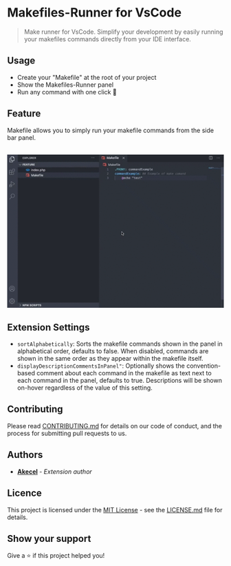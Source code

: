 # Makefiles-Runner for VsCode

>Make runner for VsCode. Simplify your development by easily running your makefiles commands directly from your IDE interface.

## Usage

- Create your "Makefile" at the root of your project
- Show the Makefiles-Runner panel
- Run any command with one click 🚀
  
## Feature

Makefile allows you to simply run your makefile commands from the side bar panel.

<br />

<img src="https://raw.githubusercontent.com/Akecel/makefiles-runner/main/assets/doc/feature.gif" alt="Usage demo" />

## Extension Settings

- `sortAlphabetically`: Sorts the makefile commands shown in the panel in alphabetical order, defaults to false.  When disabled, commands are shown in the same order as they appear within the makefile itself.
- `displayDescriptionCommentsInPanel"`: Optionally shows the convention-based comment about each command in the makefile as text next to each command in the panel, defaults to true.  Descriptions will be shown on-hover regardless of the value of this setting.

## Contributing

Please read [CONTRIBUTING.md](https://github.com/Akecel/makefiles-runner/tree/main/CONTRIBUTING.md) for details on our code of conduct, and the process for submitting pull requests to us.

## Authors

- [**Akecel**](https://github.com/Akecel) - *Extension author*

## Licence

This project is licensed under the [MIT License](https://opensource.org/licenses)  - see the [LICENSE.md](https://github.com/Akecel/makefiles-runner/blob/master/LICENSE) file for details.

## Show your support

Give a ⭐️ if this project helped you!
